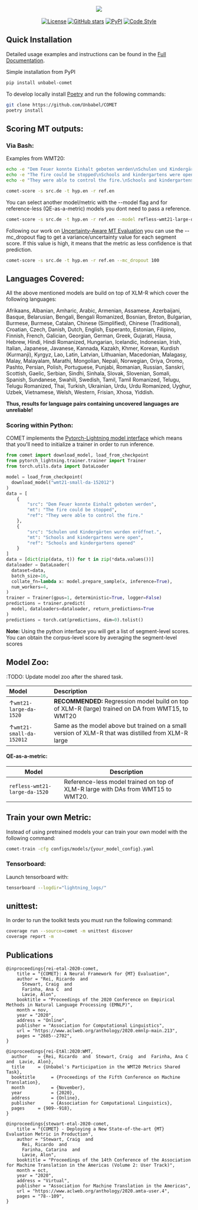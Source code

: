 <p align="center">
  <img src="https://raw.githubusercontent.com/Unbabel/COMET/master/docs/source/_static/img/COMET_lockup-dark.png">
  <br />
  <br />
  <a href="https://github.com/Unbabel/COMET/blob/master/LICENSE"><img alt="License" src="https://img.shields.io/github/license/Unbabel/COMET" /></a>
  <a href="https://github.com/Unbabel/COMET/stargazers"><img alt="GitHub stars" src="https://img.shields.io/github/stars/Unbabel/COMET" /></a>
  <a href=""><img alt="PyPI" src="https://img.shields.io/pypi/v/unbabel-comet" /></a>
  <a href="https://github.com/psf/black"><img alt="Code Style" src="https://img.shields.io/badge/code%20style-black-black" /></a>
</p>


## Quick Installation

Detailed usage examples and instructions can be found in the [Full Documentation](https://unbabel.github.io/COMET/html/index.html).

Simple installation from PyPI

```bash
pip install unbabel-comet
```

To develop locally install [Poetry](https://python-poetry.org/docs/#installation) and run the following commands:
```bash
git clone https://github.com/Unbabel/COMET
poetry install
```

## Scoring MT outputs:

### Via Bash:

Examples from WMT20:

```bash
echo -e "Dem Feuer konnte Einhalt geboten werden\nSchulen und Kindergärten wurden eröffnet." >> src.de
echo -e "The fire could be stopped\nSchools and kindergartens were open" >> hyp.en
echo -e "They were able to control the fire.\nSchools and kindergartens opened" >> ref.en
```

```bash
comet-score -s src.de -t hyp.en -r ref.en
```

You can select another model/metric with the --model flag and for reference-less (QE-as-a-metric) models you dont need to pass a reference.

```bash
comet-score -s src.de -t hyp.en -r ref.en --model refless-wmt21-large-da-1520
```

Following our work on [Uncertainty-Aware MT Evaluation]() you can use the --mc_dropout flag to get a variance/uncertainty value for each segment score. If this value is high, it means that the metric as less confidence is that prediction.

```bash
comet-score -s src.de -t hyp.en -r ref.en --mc_dropout 100
```

## Languages Covered:

All the above mentioned models are build on top of XLM-R which cover the following languages:

Afrikaans, Albanian, Amharic, Arabic, Armenian, Assamese, Azerbaijani, Basque, Belarusian, Bengali, Bengali Romanized, Bosnian, Breton, Bulgarian, Burmese, Burmese, Catalan, Chinese (Simplified), Chinese (Traditional), Croatian, Czech, Danish, Dutch, English, Esperanto, Estonian, Filipino, Finnish, French, Galician, Georgian, German, Greek, Gujarati, Hausa, Hebrew, Hindi, Hindi Romanized, Hungarian, Icelandic, Indonesian, Irish, Italian, Japanese, Javanese, Kannada, Kazakh, Khmer, Korean, Kurdish (Kurmanji), Kyrgyz, Lao, Latin, Latvian, Lithuanian, Macedonian, Malagasy, Malay, Malayalam, Marathi, Mongolian, Nepali, Norwegian, Oriya, Oromo, Pashto, Persian, Polish, Portuguese, Punjabi, Romanian, Russian, Sanskri, Scottish, Gaelic, Serbian, Sindhi, Sinhala, Slovak, Slovenian, Somali, Spanish, Sundanese, Swahili, Swedish, Tamil, Tamil Romanized, Telugu, Telugu Romanized, Thai, Turkish, Ukrainian, Urdu, Urdu Romanized, Uyghur, Uzbek, Vietnamese, Welsh, Western, Frisian, Xhosa, Yiddish.

**Thus, results for language pairs containing uncovered languages are unreliable!**

### Scoring within Python:

COMET implements the [Pytorch-Lightning model interface](https://pytorch-lightning.readthedocs.io/en/1.3.8/common/lightning_module.html) which means that you'll need to initialize a trainer in order to run inference.

```python
from comet import download_model, load_from_checkpoint
from pytorch_lightning.trainer.trainer import Trainer
from torch.utils.data import DataLoader

model = load_from_checkpoint(
  download_model("wmt21-small-da-152012")
)
data = [
    {
        "src": "Dem Feuer konnte Einhalt geboten werden",
        "mt": "The fire could be stopped",
        "ref": "They were able to control the fire."
    },
    {
        "src": "Schulen und Kindergärten wurden eröffnet.",
        "mt": "Schools and kindergartens were open",
        "ref": "Schools and kindergartens opened"
    }
]
data = [dict(zip(data, t)) for t in zip(*data.values())]
dataloader = DataLoader(
  dataset=data,
  batch_size=16,
  collate_fn=lambda x: model.prepare_sample(x, inference=True),
  num_workers=4,
)
trainer = Trainer(gpus=1, deterministic=True, logger=False)
predictions = trainer.predict(
  model, dataloaders=dataloader, return_predictions=True
)
predictions = torch.cat(predictions, dim=0).tolist()
```

**Note:** Using the python interface you will get a list of segment-level scores. You can obtain the corpus-level score by averaging the segment-level scores

## Model Zoo:

:TODO: Update model zoo after the shared task.

| Model              |               Description                        |
| :--------------------- | :------------------------------------------------ |
| ↑`wmt21-large-da-1520` | **RECOMMENDED:** Regression model build on top of XLM-R (large) trained on DA from WMT15, to WMT20 |
| ↑`wmt21-small-da-152012` | Same as the model above but trained on a small version of XLM-R that was distilled from XLM-R large |

#### QE-as-a-metric:

| Model              |               Description                        |
| -------------------- | -------------------------------- |
| `refless-wmt21-large-da-1520` | Reference-less model trained on top of XLM-R large with DAs from WMT15 to WMT20. |

## Train your own Metric: 

Instead of using pretrained models your can train your own model with the following command:
```bash
comet-train -cfg configs/models/{your_model_config}.yaml
```

### Tensorboard:

Launch tensorboard with:
```bash
tensorboard --logdir="lightning_logs/"
```

## unittest:
In order to run the toolkit tests you must run the following command:

```bash
coverage run --source=comet -m unittest discover
coverage report -m
```

## Publications

```
@inproceedings{rei-etal-2020-comet,
    title = "{COMET}: A Neural Framework for {MT} Evaluation",
    author = "Rei, Ricardo  and
      Stewart, Craig  and
      Farinha, Ana C  and
      Lavie, Alon",
    booktitle = "Proceedings of the 2020 Conference on Empirical Methods in Natural Language Processing (EMNLP)",
    month = nov,
    year = "2020",
    address = "Online",
    publisher = "Association for Computational Linguistics",
    url = "https://www.aclweb.org/anthology/2020.emnlp-main.213",
    pages = "2685--2702",
}
```

```
@inproceedings{rei-EtAl:2020:WMT,
  author    = {Rei, Ricardo  and  Stewart, Craig  and  Farinha, Ana C  and  Lavie, Alon},
  title     = {Unbabel's Participation in the WMT20 Metrics Shared Task},
  booktitle      = {Proceedings of the Fifth Conference on Machine Translation},
  month          = {November},
  year           = {2020},
  address        = {Online},
  publisher      = {Association for Computational Linguistics},
  pages     = {909--918},
}
```

```
@inproceedings{stewart-etal-2020-comet,
    title = "{COMET} - Deploying a New State-of-the-art {MT} Evaluation Metric in Production",
    author = "Stewart, Craig  and
      Rei, Ricardo  and
      Farinha, Catarina  and
      Lavie, Alon",
    booktitle = "Proceedings of the 14th Conference of the Association for Machine Translation in the Americas (Volume 2: User Track)",
    month = oct,
    year = "2020",
    address = "Virtual",
    publisher = "Association for Machine Translation in the Americas",
    url = "https://www.aclweb.org/anthology/2020.amta-user.4",
    pages = "78--109",
}
```
